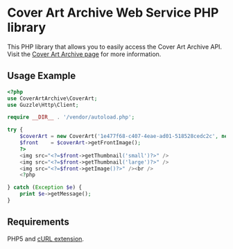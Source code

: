 # Cover Art Archive Web Service PHP library

This PHP library that allows you to easily access the Cover Art Archive API. Visit the [Cover Art Archive page](http://musicbrainz.org/doc/Cover_Art_Archive) for more information.

## Usage Example


```php
<?php
use CoverArtArchive\CoverArt;
use Guzzle\Http\Client;

require __DIR__ . '/vendor/autoload.php';

try {
    $coverArt = new CoverArt('1e477f68-c407-4eae-ad01-518528cedc2c', new Client());
    $front    = $coverArt->getFrontImage();
    ?>
    <img src="<?=$front->getThumbnail('small')?>" />
    <img src="<?=$front->getThumbnail('large')?>" />
    <img src="<?=$front->getImage()?>" /><br />
    <?php

} catch (Exception $e) {
    print $e->getMessage();    
}
```

## Requirements
PHP5 and [cURL extension](http://php.net/manual/en/book.curl.php).